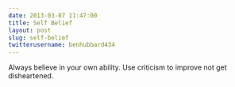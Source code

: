 ```yaml
---
date: 2013-03-07 11:47:00
title: Self Belief
layout: post
slug: self-belief
twitterusername: benhubbard434 
---
```


Always believe in your own ability. Use criticism to improve not get disheartened.